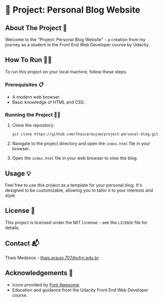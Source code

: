 # 🚗 Project: Personal Blog Website

## About The Project 📖
Welcome to the "Project: Personal Blog Website" - a creation from my journey as a student in the Front End Web Developer course by Udacity.

## How To Run 🏃‍♂️
To run this project on your local machine, follow these steps.

### Prerequisites 📋
- A modern web browser.
- Basic knowledge of HTML and CSS.

### Running the Project 🏃‍♂️
1. Clone the repository:
    ```bash
    git clone https://github.com/thaisaraujom/project-personal-blog.git
    ```
2. Navigate to the project directory and open the `index.html` file in your browser.

3. Open the `index.html` file in your web browser to view the blog.

## Usage 💡
Feel free to use this project as a template for your personal blog. It's designed to be customizable, allowing you to tailor it to your interests and style.

## License 📝
This project is licensed under the MIT License - see the `LICENSE` file for details.

## Contact 📬
Thaís Medeiros - [thais.araujo.707@ufrn.edu.br](mailto:thais.araujo.707@ufrn.edu.br)

## Acknowledgements 🙏
- Icons provided by [Font Awesome](https://fontawesome.com).
- Education and guidance from the Udacity Front End Web Developer course.

